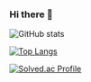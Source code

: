 ### Hi there 👋

<!--
**cnxw4570123/cnxw4570123** is a ✨ _special_ ✨ repository because its `README.md` (this file) appears on your GitHub profile.

Here are some ideas to get you started:

- 🔭 I’m currently working on ...
- 🌱 I’m currently learning ...
- 👯 I’m looking to collaborate on ...
- 🤔 I’m looking for help with ...
- 💬 Ask me about ...
- 📫 How to reach me: ...
- 😄 Pronouns: ...
- ⚡ Fun fact: ...
-->
![GitHub stats](https://github-readme-stats.vercel.app/api?username=cnxw4570123&show_icons=true&theme=radical)

[![Top Langs](https://github-readme-stats.vercel.app/api/top-langs/?username=cnxw4570123)](https://github.com/anuraghazra/github-readme-stats)

[![Solved.ac Profile](http://mazassumnida.wtf/api/v2/generate_badge?boj=cnxw4)](https://solved.ac/cnxw4/)
